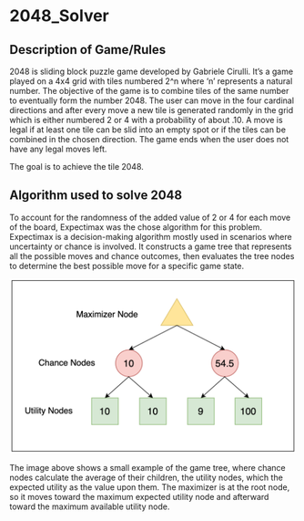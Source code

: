 # 2048_Solver
## Description of Game/Rules
2048 is sliding block puzzle game developed by Gabriele Cirulli. It’s a game played on a 4x4 grid with tiles numbered 2^n where ‘n’ represents a natural number. The objective of the game is to combine tiles of the same number to eventually form the number 2048. The user can move in the four cardinal directions and after every move a new tile is generated randomly in the grid which is either numbered 2 or 4 with a probability of about .10. A move is legal if at least one tile can be slid into an empty spot or if the tiles can be combined in the chosen direction. The game ends when the user does not have any legal moves left.

The goal is to achieve the tile 2048.

## Algorithm used to solve 2048
To account for the randomness of the added value of 2 or 4 for each move of the board, Expectimax was the chose algorithm for this problem. Expectimax is a decision-making algorithm mostly used in scenarios where uncertainty or chance is involved. It constructs a game tree that represents all the possible moves and chance outcomes, then evaluates the tree nodes to determine the best possible move for a specific game state.

![GitHub Logo](Game_Tree_2048.png "GitHub Logo")


The image above shows a small example of the game tree, where chance nodes calculate the average of their children, the utility nodes, which the expected utility as the value upon them. The maximizer is at the root node, so it moves toward the maximum expected utility node and afterward toward the maximum available utility node.

